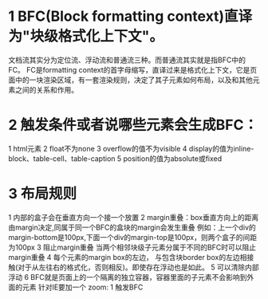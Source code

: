 # 1  BFC(Block formatting context)直译为"块级格式化上下文"。
文档流其实分为定位流、浮动流和普通流三种。而普通流其实就是指BFC中的FC。
FC是formatting context的首字母缩写，直译过来是格式化上下文，它是页面中的一块渲染区域，有一套渲染规则，决定了其子元素如何布局，以及和其他元素之间的关系和作用。
# 2 触发条件或者说哪些元素会生成BFC：
1 html元素
2 float不为none
3 overflow的值不为visible
4 display的值为inline-block、table-cell、table-caption
5 position的值为absolute或fixed 　
# 3 布局规则
1 内部的盒子会在垂直方向一个接一个放置
2 margin重叠：box垂直方向上的距离由margin决定,同属于同一个BFC的盒块的margin会发生重叠
例如：上一个div的margin-bottom是100px,下面一个div的margin-top是100px，则两个盒子的间距为100px
3 阻止margin重叠
当两个相邻块级子元素分属于不同的BFC时可以阻止margin重叠
4 每个元素的margin box的左边， 与包含块border box的左边相接触(对于从左往右的格式化，否则相反)。即使存在浮动也是如此。
5 可以清除内部浮动
6 BFC就是页面上的一个隔离的独立容器，容器里面的子元素不会影响到外面的元素
针对IE要加一个 zoom: 1 触发BFC


